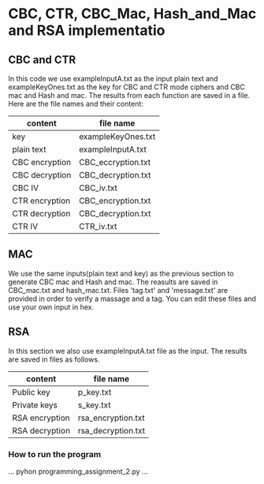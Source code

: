 # CBC, CTR, CBC_Mac, Hash_and_Mac and RSA implementatio
## CBC and CTR
In this code we use exampleInputA.txt as the input plain text and exampleKeyOnes.txt as the key for CBC and CTR mode ciphers and CBC mac and Hash and mac. The results from each function are saved in a file. Here are the file names and their content:

content | file name | 
--- | --- |
key |exampleKeyOnes.txt |
plain text |exampleInputA.txt|
CBC encryption |CBC_eccryption.txt|
CBC decryption |CBC_decryption.txt|
CBC IV |CBC_iv.txt|
CTR encryption |CBC_encryption.txt|
CTR decryption |CBC_decryption.txt|
CTR IV |CTR_iv.txt|

## MAC
We use the same inputs(plain text and key) as the previous section to generate CBC mac and Hash and mac. The reasults are saved in CBC_mac.txt and hash_mac.txt. Files 'tag.txt' and 'message.txt' are provided in order to verify a massage and a tag. You can edit these files and use your own input in hex.

## RSA
In this section we also use exampleInputA.txt file as the input. The results are saved in files as follows.

content | file name | 
--- | --- |
Public key |p_key.txt |
Private keys |s_key.txt |
RSA encryption |rsa_encryption.txt|
RSA decryption |rsa_decryption.txt|

### How to run the program
...
pyhon programming_assignment_2.py
...
